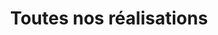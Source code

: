 ---
title: "Toutes nos réalisations"
description: "Découvrez nos projets récents et passés, illustrant notre expertise."
---